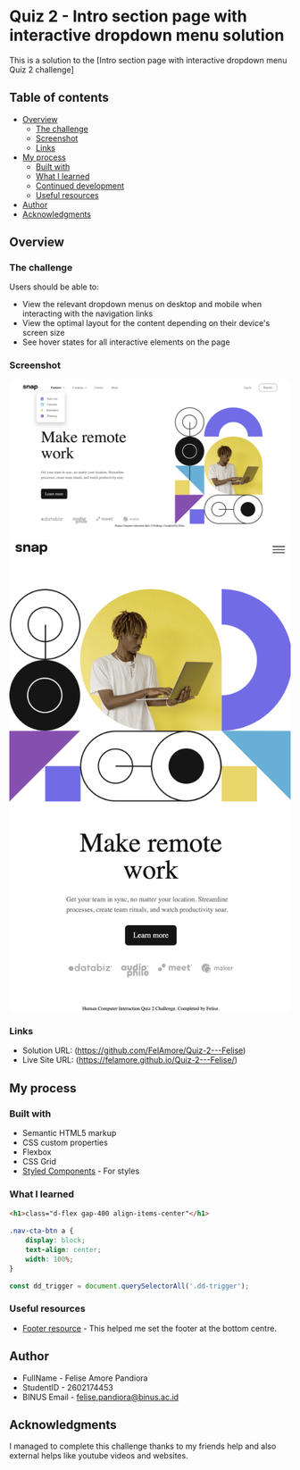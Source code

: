 # Quiz 2 - Intro section page with interactive dropdown menu solution

This is a solution to the [Intro section page with interactive dropdown menu Quiz 2 challenge]

## Table of contents

- [Overview](#overview)
  - [The challenge](#the-challenge)
  - [Screenshot](#screenshot)
  - [Links](#links)
- [My process](#my-process)
  - [Built with](#built-with)
  - [What I learned](#what-i-learned)
  - [Continued development](#continued-development)
  - [Useful resources](#useful-resources)
- [Author](#author)
- [Acknowledgments](#acknowledgments)

## Overview

### The challenge

Users should be able to:

- View the relevant dropdown menus on desktop and mobile when interacting with the navigation links
- View the optimal layout for the content depending on their device's screen size
- See hover states for all interactive elements on the page

### Screenshot

![Space N = 1000](images/ss.png)
![Space N = 1000](images/ss1.png)

### Links

- Solution URL: (https://github.com/FelAmore/Quiz-2---Felise)
- Live Site URL: (https://felamore.github.io/Quiz-2---Felise/)

## My process

### Built with

- Semantic HTML5 markup
- CSS custom properties
- Flexbox
- CSS Grid
- [Styled Components](https://styled-components.com/) - For styles

### What I learned

```html
<h1>class="d-flex gap-400 align-items-center"</h1>
```
```css
.nav-cta-btn a {
    display: block;
    text-align: center;
    width: 100%;
}
```
```js
const dd_trigger = document.querySelectorAll('.dd-trigger');
```

### Useful resources

- [Footer resource](https://stackoverflow.com/questions/15629511/how-can-i-make-my-footer-center-to-the-bottom-of-the-page) - This helped me set the footer at the bottom centre.

## Author 

- FullName - Felise Amore Pandiora
- StudentID - 2602174453
- BINUS Email - felise.pandiora@binus.ac.id

## Acknowledgments

I managed to complete this challenge thanks to my friends help and also external helps like youtube videos and websites.
